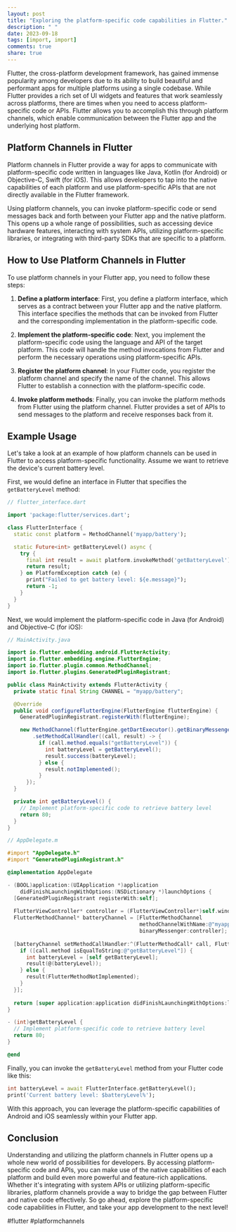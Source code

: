 ```yaml
---
layout: post
title: "Exploring the platform-specific code capabilities in Flutter."
description: " "
date: 2023-09-18
tags: [import, import]
comments: true
share: true
---
```


Flutter, the cross-platform development framework, has gained immense popularity among developers due to its ability to build beautiful and performant apps for multiple platforms using a single codebase. While Flutter provides a rich set of UI widgets and features that work seamlessly across platforms, there are times when you need to access platform-specific code or APIs. Flutter allows you to accomplish this through platform channels, which enable communication between the Flutter app and the underlying host platform.

## Platform Channels in Flutter

Platform channels in Flutter provide a way for apps to communicate with platform-specific code written in languages like Java, Kotlin (for Android) or Objective-C, Swift (for iOS). This allows developers to tap into the native capabilities of each platform and use platform-specific APIs that are not directly available in the Flutter framework.

Using platform channels, you can invoke platform-specific code or send messages back and forth between your Flutter app and the native platform. This opens up a whole range of possibilities, such as accessing device hardware features, interacting with system APIs, utilizing platform-specific libraries, or integrating with third-party SDKs that are specific to a platform.

## How to Use Platform Channels in Flutter

To use platform channels in your Flutter app, you need to follow these steps:

1. **Define a platform interface**: First, you define a platform interface, which serves as a contract between your Flutter app and the native platform. This interface specifies the methods that can be invoked from Flutter and the corresponding implementation in the platform-specific code.

2. **Implement the platform-specific code**: Next, you implement the platform-specific code using the language and API of the target platform. This code will handle the method invocations from Flutter and perform the necessary operations using platform-specific APIs.

3. **Register the platform channel**: In your Flutter code, you register the platform channel and specify the name of the channel. This allows Flutter to establish a connection with the platform-specific code.

4. **Invoke platform methods**: Finally, you can invoke the platform methods from Flutter using the platform channel. Flutter provides a set of APIs to send messages to the platform and receive responses back from it.

## Example Usage

Let's take a look at an example of how platform channels can be used in Flutter to access platform-specific functionality. Assume we want to retrieve the device's current battery level.

First, we would define an interface in Flutter that specifies the `getBatteryLevel` method:

```dart
// flutter_interface.dart

import 'package:flutter/services.dart';

class FlutterInterface {
  static const platform = MethodChannel('myapp/battery');

  static Future<int> getBatteryLevel() async {
    try {
      final int result = await platform.invokeMethod('getBatteryLevel');
      return result;
    } on PlatformException catch (e) {
      print("Failed to get battery level: ${e.message}");
      return -1;
    }
  }
}
```

Next, we would implement the platform-specific code in Java (for Android) and Objective-C (for iOS):

```java
// MainActivity.java

import io.flutter.embedding.android.FlutterActivity;
import io.flutter.embedding.engine.FlutterEngine;
import io.flutter.plugin.common.MethodChannel;
import io.flutter.plugins.GeneratedPluginRegistrant;

public class MainActivity extends FlutterActivity {
  private static final String CHANNEL = "myapp/battery";

  @Override
  public void configureFlutterEngine(FlutterEngine flutterEngine) {
    GeneratedPluginRegistrant.registerWith(flutterEngine);

    new MethodChannel(flutterEngine.getDartExecutor().getBinaryMessenger(), CHANNEL)
        .setMethodCallHandler((call, result) -> {
          if (call.method.equals("getBatteryLevel")) {
            int batteryLevel = getBatteryLevel();
            result.success(batteryLevel);
          } else {
            result.notImplemented();
          }
      });
  }

  private int getBatteryLevel() {
    // Implement platform-specific code to retrieve battery level
    return 80;
  }
}
```

```objective-c
// AppDelegate.m

#import "AppDelegate.h"
#import "GeneratedPluginRegistrant.h"

@implementation AppDelegate

- (BOOL)application:(UIApplication *)application
    didFinishLaunchingWithOptions:(NSDictionary *)launchOptions {
  [GeneratedPluginRegistrant registerWith:self];
  
  FlutterViewController* controller = (FlutterViewController*)self.window.rootViewController;
  FlutterMethodChannel* batteryChannel = [FlutterMethodChannel
                                          methodChannelWithName:@"myapp/battery"
                                          binaryMessenger:controller];
  
  [batteryChannel setMethodCallHandler:^(FlutterMethodCall* call, FlutterResult result) {
    if ([call.method isEqualToString:@"getBatteryLevel"]) {
      int batteryLevel = [self getBatteryLevel];
      result(@(batteryLevel));
    } else {
      result(FlutterMethodNotImplemented);
    }
  }];
  
  return [super application:application didFinishLaunchingWithOptions:launchOptions];
}

- (int)getBatteryLevel {
  // Implement platform-specific code to retrieve battery level
  return 80;
}

@end
```

Finally, you can invoke the `getBatteryLevel` method from your Flutter code like this:

```dart
int batteryLevel = await FlutterInterface.getBatteryLevel();
print('Current battery level: $batteryLevel%');
```

With this approach, you can leverage the platform-specific capabilities of Android and iOS seamlessly within your Flutter app.

## Conclusion

Understanding and utilizing the platform channels in Flutter opens up a whole new world of possibilities for developers. By accessing platform-specific code and APIs, you can make use of the native capabilities of each platform and build even more powerful and feature-rich applications. Whether it's integrating with system APIs or utilizing platform-specific libraries, platform channels provide a way to bridge the gap between Flutter and native code effectively. So go ahead, explore the platform-specific code capabilities in Flutter, and take your app development to the next level!

\#flutter \#platformchannels